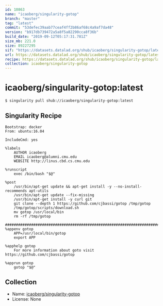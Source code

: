 ```yaml
---
id: 10863
name: "icaoberg/singularity-gotop"
branch: "master"
tag: "latest"
commit: "53defec39aab77ceaf4ff2b86af68c4a9af7da48"
version: "b917db739472a5a8f5a82290cca8f36b"
build_date: "2019-09-12T05:17:31.781Z"
size_mb: 221.0
size: 89227295
sif: "https://datasets.datalad.org/shub/icaoberg/singularity-gotop/latest/2019-09-12-53defec3-b917db73/b917db739472a5a8f5a82290cca8f36b.sif"
url: https://datasets.datalad.org/shub/icaoberg/singularity-gotop/latest/2019-09-12-53defec3-b917db73/
recipe: https://datasets.datalad.org/shub/icaoberg/singularity-gotop/latest/2019-09-12-53defec3-b917db73/Singularity
collection: icaoberg/singularity-gotop
---
```


# icaoberg/singularity-gotop:latest

```bash
$ singularity pull shub://icaoberg/singularity-gotop:latest
```

## Singularity Recipe

```singularity
Bootstrap: docker
From: ubuntu:16.04

IncludeCmd: yes

%labels
    AUTHOR icaoberg
    EMAIL icaoberg@alumni.cmu.edu
    WEBSITE http://linus.cbd.cs.cmu.edu

%runscript
    exec /bin/bash "$@"

%post
    /usr/bin/apt-get update && apt-get install -y --no-install-recommends apt-utils
    /usr/bin/apt-get update --fix-missing
    /usr/bin/apt-get install -y curl git
    git clone --depth 1 https://github.com/cjbassi/gotop /tmp/gotop
    /tmp/gotop/scripts/download.sh
    mv gotop /usr/local/bin
    rm -rf /tmp/gotop

####################################################################################
%appenv gotop
    APP=/usr/local/bin/gotop
    export APP

%apphelp gotop
    For more information about goto visit https://github.com/cjbassi/gotop

%apprun gotop
    gotop "$@"
```

## Collection

 - Name: [icaoberg/singularity-gotop](https://github.com/icaoberg/singularity-gotop)
 - License: None

